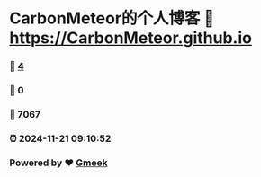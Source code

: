 # CarbonMeteor的个人博客 :link: https://CarbonMeteor.github.io 
### :page_facing_up: [4](https://CarbonMeteor.github.io/tag.html) 
### :speech_balloon: 0 
### :hibiscus: 7067 
### :alarm_clock: 2024-11-21 09:10:52 
### Powered by :heart: [Gmeek](https://github.com/Meekdai/Gmeek)
